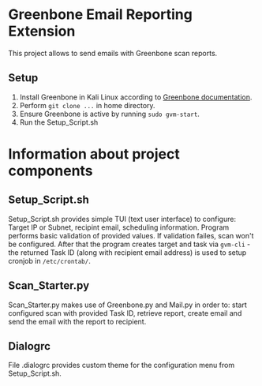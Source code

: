 # Greenbone Email Reporting Extension
This project allows to send emails with Greenbone scan reports. 
## Setup
1. Install Greenbone in Kali Linux according to [Greenbone documentation](https://greenbone.github.io/docs/latest/index.html).
2. Perform `git clone ...` in home directory.
3. Ensure Greenbone is active by running `sudo gvm-start`.
4. Run the Setup_Script.sh


# Information about project components
## Setup_Script.sh
Setup_Script.sh provides simple TUI (text user interface) to configure: Target IP or Subnet, recipint email, scheduling information. Program performs basic validation of provided values. If validation failes, scan won't be configured. After that the program creates target and task via `gvm-cli` - the returned Task ID (along with recipient email address) is used to setup cronjob in `/etc/crontab/`.

## Scan_Starter.py
Scan_Starter.py makes use of Greenbone.py and Mail.py in order to: start configured scan with provided Task ID, retrieve report, create email and send the email with the report to recipient.

## Dialogrc
File .dialogrc provides custom theme for the configuration menu from Setup_Script.sh.
